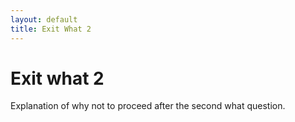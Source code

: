 ```yaml
---
layout: default
title: Exit What 2
---
```


# Exit what 2

Explanation of why not to proceed after the second what question.
